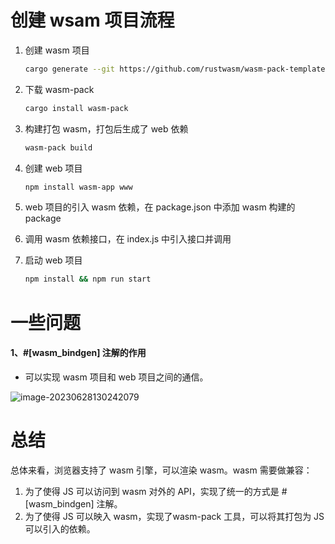 # 创建 wsam 项目流程

1. 创建 wasm 项目

   ```bash
   cargo generate --git https://github.com/rustwasm/wasm-pack-template.git --name wasm-game-of-life
   ```

2. 下载 wasm-pack

   ```bash
   cargo install wasm-pack
   ```

3. 构建打包 wasm，打包后生成了 web 依赖

   ```bash
   wasm-pack build
   ```

4. 创建 web 项目

   ```bash
   npm install wasm-app www
   ```

5. web 项目的引入 wasm 依赖，在 package.json 中添加 wasm 构建的 package

6. 调用 wasm 依赖接口，在 index.js 中引入接口并调用

7. 启动 web 项目

   ```bash
   npm install && npm run start
   ```

   

# 一些问题

#### 1、\#[wasm_bindgen] 注解的作用

* 可以实现 wasm 项目和 web 项目之间的通信。

![image-20230628130242079](https://note-1305755407.cos.ap-nanjing.myqcloud.com/note/image-20230628130242079.png)



# 总结

总体来看，浏览器支持了 wasm 引擎，可以渲染 wasm。wasm 需要做兼容：

1. 为了使得  JS  可以访问到 wasm 对外的 API，实现了统一的方式是 \#[wasm_bindgen] 注解。
2. 为了使得 JS 可以映入 wasm，实现了wasm-pack 工具，可以将其打包为 JS 可以引入的依赖。

